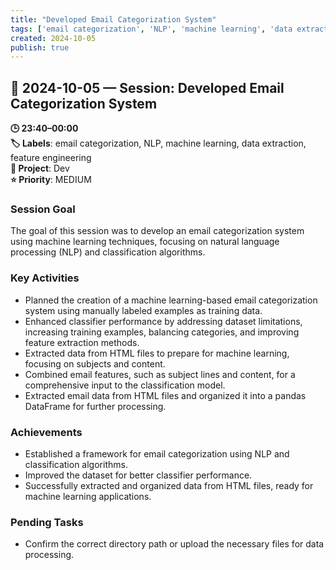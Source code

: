 ```yaml
---
title: "Developed Email Categorization System"
tags: ['email categorization', 'NLP', 'machine learning', 'data extraction', 'feature engineering']
created: 2024-10-05
publish: true
---
```


## 📅 2024-10-05 — Session: Developed Email Categorization System

**🕒 23:40–00:00**  
**🏷️ Labels**: email categorization, NLP, machine learning, data extraction, feature engineering  
**📂 Project**: Dev  
**⭐ Priority**: MEDIUM  


### Session Goal
The goal of this session was to develop an email categorization system using machine learning techniques, focusing on natural language processing (NLP) and classification algorithms.

### Key Activities
- Planned the creation of a machine learning-based email categorization system using manually labeled examples as training data.
- Enhanced classifier performance by addressing dataset limitations, increasing training examples, balancing categories, and improving feature extraction methods.
- Extracted data from HTML files to prepare for machine learning, focusing on subjects and content.
- Combined email features, such as subject lines and content, for a comprehensive input to the classification model.
- Extracted email data from HTML files and organized it into a pandas DataFrame for further processing.

### Achievements
- Established a framework for email categorization using NLP and classification algorithms.
- Improved the dataset for better classifier performance.
- Successfully extracted and organized data from HTML files, ready for machine learning applications.

### Pending Tasks
- Confirm the correct directory path or upload the necessary files for data processing.
